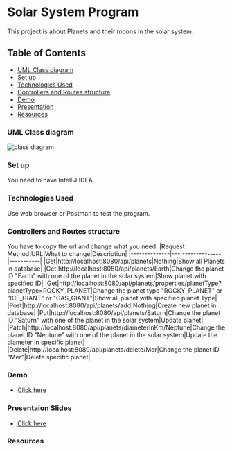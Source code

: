 # Solar System Program
This project is about Planets and their moons in the solar system.
## Table of Contents
- [UML Class diagram](https://github.com/Rojaon/Solar-System.Midterm-Project#uml-class-diagram)
- [Set up](https://github.com/Rojaon/Solar-System.Midterm-Project#set-up)
- [Technologies Used](https://github.com/Rojaon/Solar-System.Midterm-Project#technologies-used)
- [Controllers and Routes structure](https://github.com/Rojaon/Solar-System.Midterm-Project#controllers-and-routes-structure)
- [Demo](#Demo)
- [Presentation](https://github.com/Rojaon/Solar-System.Midterm-Project#presentaion)
- [Resources](https://github.com/Rojaon/Solar-System.Midterm-Project#resources)

### UML Class diagram
![class diagram](https://github.com/Rojaon/Solar-System.Midterm-Project/assets/109796364/331cb623-6be2-4dba-a890-fd724778ff1e)

### Set up
You need to have IntelliJ IDEA.

### Technologies Used
Use web browser or Postman to test the program.

### Controllers and Routes structure
You have to copy the url and change what you need.
|Request Method|URL|What to change|Description|
|--------------|---|--------------|-----------|
|Get|http://localhost:8080/api/planets|Nothing|Show all Planets in database|
|Get|http://localhost:8080/api/planets/Earth|Change the planet ID "Earth" with one of the planet in the solar system|Show planet with specified ID|
|Get|http://localhost:8080/api/planets/properties/planetType?planetType=ROCKY_PLANET|Change the planet type "ROCKY_PLANET" or "ICE_GIANT" or "GAS_GIANT"|Show all planet with specified planet Type|
|Post|http://localhost:8080/api/planets/add|Nothing|Create new planet in database|
|Put|http://localhost:8080/api/planets/Saturn|Change the planet ID "Saturn" with one of the planet in the solar system|Update planet|
|Patch|http://localhost:8080/api/planets/diameterInKm/Neptune|Change the planet ID "Neptune" with one of the planet in the solar system|Update the diameter in specific planet|
|Delete|http://localhost:8080/api/planets/delete/Mer|Change the planet ID "Mer"|Delete specific planet|

### Demo
- [Click here](https://docs.google.com/presentation/d/1YerpXT6NnCtCX9cm0SiCQMBrdWn_BVi80xo_LIMrUyI/edit?usp=sharing)

### Presentaion Slides
- [Click here](https://docs.google.com/presentation/d/1YerpXT6NnCtCX9cm0SiCQMBrdWn_BVi80xo_LIMrUyI/edit?usp=sharing)

### Resources

